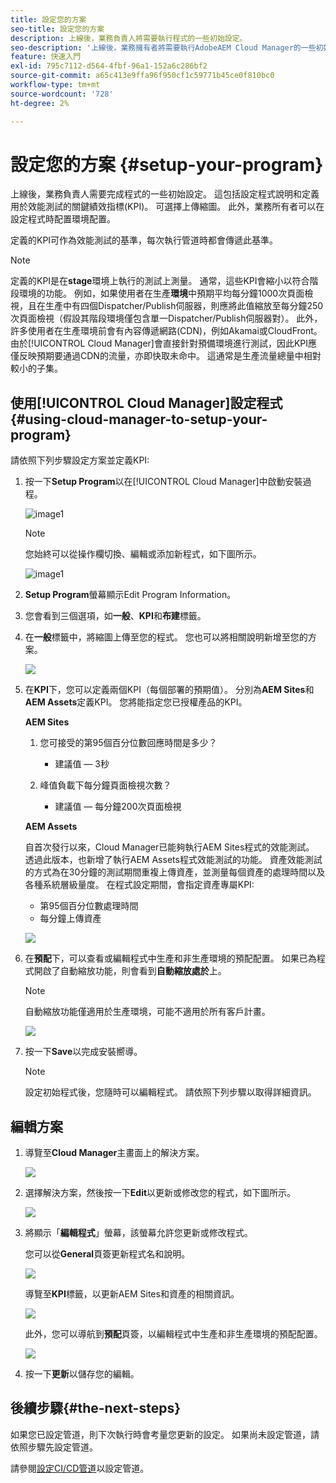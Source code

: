 ```yaml
---
title: 設定您的方案
seo-title: 設定您的方案
description: 上線後，業務負責人將需要執行程式的一些初始設定。
seo-description: '上線後，業務擁有者將需要執行AdobeAEM Cloud Manager的一些初始設定。 這包括設定程式說明和定義用於效能測試的KPI。 '
feature: 快速入門
exl-id: 795c7112-d564-4fbf-96a1-152a6c286bf2
source-git-commit: a65c413e9ffa96f950cf1c59771b45ce0f810bc0
workflow-type: tm+mt
source-wordcount: '728'
ht-degree: 2%

---
```


# 設定您的方案 {#setup-your-program}

上線後，業務負責人需要完成程式的一些初始設定。 這包括設定程式說明和定義用於效能測試的關鍵績效指標(KPI)。 可選擇上傳縮圖。 此外，業務所有者可以在設定程式時配置環境配置。

定義的KPI可作為效能測試的基準，每次執行管道時都會傳遞此基準。

>[!NOTE]
>定義的KPI是在&#x200B;**stage**環境上執行的測試上測量。 通常，這些KPI會縮小以符合階段環境的功能。
>例如，如果使用者在生產&#x200B;**環境**中預期平均每分鐘1000次頁面檢視，且在生產中有四個Dispatcher/Publish伺服器，則應將此值縮放至每分鐘250次頁面檢視（假設其階段環境僅包含單一Dispatcher/Publish伺服器對）。
>此外，許多使用者在生產環境前會有內容傳遞網路(CDN)，例如Akamai或CloudFront。 由於[!UICONTROL Cloud Manager]會直接針對預備環境進行測試，因此KPI應僅反映預期要通過CDN的流量，亦即快取未命中。 這通常是生產流量總量中相對較小的子集。

## 使用[!UICONTROL Cloud Manager]設定程式{#using-cloud-manager-to-setup-your-program}

請依照下列步驟設定方案並定義KPI:

1. 按一下&#x200B;**Setup Program**&#x200B;以在[!UICONTROL Cloud Manager]中啟動安裝過程。

   ![image1](assets/set-up-program/setup1.png)

   >[!NOTE]
   > 您始終可以從操作欄切換、編輯或添加新程式，如下圖所示。

   ![image1](assets/set-up-program/setup2.png)


1. **Setup Program**&#x200B;螢幕顯示Edit Program Information。

1. 您會看到三個選項，如&#x200B;**一般**、**KPI**&#x200B;和&#x200B;**布建**&#x200B;標籤。

1. 在&#x200B;**一般**&#x200B;標籤中，將縮圖上傳至您的程式。 您也可以將相關說明新增至您的方案。

   ![](assets/Setup_Program-General.png)

1. 在&#x200B;**KPI**&#x200B;下，您可以定義兩個KPI（每個部署的預期值）。 分別為&#x200B;**AEM Sites**&#x200B;和&#x200B;**AEM Assets**&#x200B;定義KPI。 您將能指定您已授權產品的KPI。

   **AEM Sites**

   1. 您可接受的第95個百分位數回應時間是多少？

      * 建議值 — 3秒
   1. 峰值負載下每分鐘頁面檢視次數？

      * 建議值 — 每分鐘200次頁面檢視

   **AEM Assets**

   自首次發行以來，Cloud Manager已能夠執行AEM Sites程式的效能測試。 透過此版本，也新增了執行AEM Assets程式效能測試的功能。 資產效能測試的方式為在30分鐘的測試期間重複上傳資產，並測量每個資產的處理時間以及各種系統層級量度。
在程式設定期間，會指定資產專屬KPI:

   * 第95個百分位數處理時間
   * 每分鐘上傳資產

   ![](assets/Setup_Program-KPIs.png)

1. 在&#x200B;**預配**&#x200B;下，可以查看或編輯程式中生產和非生產環境的預配配置。 如果已為程式開啟了自動縮放功能，則會看到&#x200B;**自動縮放處於**&#x200B;上。

   >[!NOTE]
   >自動縮放功能僅適用於生產環境，可能不適用於所有客戶計畫。

   ![](assets/Setup_Program-Provisioning.png)

1. 按一下&#x200B;**Save**&#x200B;以完成安裝嚮導。

   >[!NOTE]
   >設定初始程式後，您隨時可以編輯程式。 請依照下列步驟以取得詳細資訊。

## 編輯方案

1. 導覽至&#x200B;**Cloud Manager**&#x200B;主畫面上的解決方案。

   ![](assets/SetUpProgram5.png)

1. 選擇解決方案，然後按一下&#x200B;**Edit**&#x200B;以更新或修改您的程式，如下圖所示。

   ![](assets/set-up-program/edit-program1.png)

1. 將顯示「**編輯程式**」螢幕，該螢幕允許您更新或修改程式。

   您可以從&#x200B;**General**&#x200B;頁簽更新程式名和說明。

   ![](assets/set-up-program/edit-program-general.png)

   導覽至&#x200B;**KPI**&#x200B;標籤，以更新AEM Sites和資產的相關資訊。

   ![](assets/set-up-program/edit-program-kpi.png)

   此外，您可以導航到&#x200B;**預配**&#x200B;頁簽，以編輯程式中生產和非生產環境的預配配置。

   ![](assets/set-up-program/edit-program-provision.png)

1. 按一下&#x200B;**更新**&#x200B;以儲存您的編輯。

## 後續步驟{#the-next-steps}

如果您已設定管道，則下次執行時會考量您更新的設定。 如果尚未設定管道，請依照步驟先設定管道。

請參閱[設定CI/CD管道](https://helpx.adobe.com/experience-manager/cloud-manager/using/configuring-pipeline.html)以設定管道。
